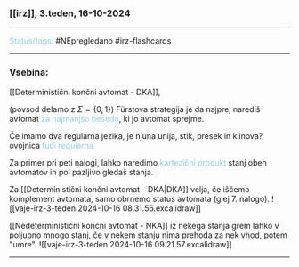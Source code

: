 ### [[irz]], 3.teden, 16-10-2024
---

<font color="#92cddc">Status/tags:</font> #NEpregledano #irz-flashcards 

---

### Vsebina:

[[Deterministični končni avtomat - DKA]],

(povsod delamo z $\Sigma = \{0, 1\}$)
Fürstova strategija je da najprej narediš avtomat <font color="#92cddc">za najmanjšo besedo</font>, ki jo avtomat sprejme.

Če imamo dva regularna jezika, je njuna unija, stik, presek in klinova? ovojnica<font color="#92cddc"> tudi regularna.</font>

Za primer pri peti nalogi, lahko naredimo <font color="#92cddc">kartezični produkt</font> stanj obeh avtomatov in pol pazljivo gledaš stanja.

Za [[Deterministični končni avtomat - DKA|DKA]] velja, če iščemo komplement avtomata, samo obrnemo status avtomata (glej 7. nalogo).
 ![[vaje-irz-3-teden 2024-10-16 08.31.56.excalidraw]]

[[Nedeterministični končni avtomat - NKA]] iz nekega stanja grem lahko v poljubno mnogo stanj, če v nekem stanju nima prehoda za nek vhod, potem "umre". ![[vaje-irz-3-teden 2024-10-16 09.21.57.excalidraw]]
 


---
